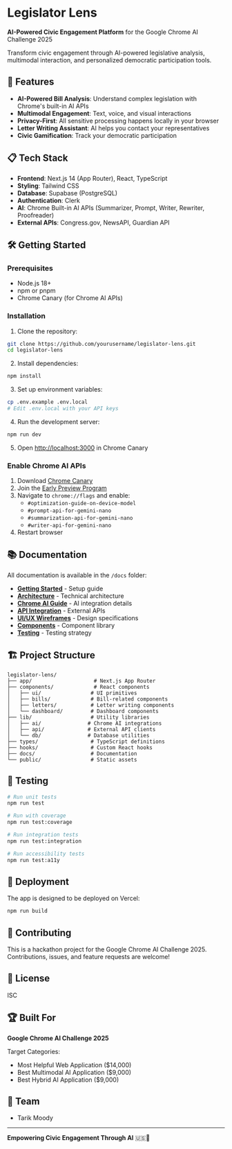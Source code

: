 # Legislator Lens

**AI-Powered Civic Engagement Platform** for the Google Chrome AI Challenge 2025

Transform civic engagement through AI-powered legislative analysis, multimodal interaction, and personalized democratic participation tools.

## 🚀 Features

- **AI-Powered Bill Analysis**: Understand complex legislation with Chrome's built-in AI APIs
- **Multimodal Engagement**: Text, voice, and visual interactions
- **Privacy-First**: All sensitive processing happens locally in your browser
- **Letter Writing Assistant**: AI helps you contact your representatives
- **Civic Gamification**: Track your democratic participation

## 📋 Tech Stack

- **Frontend**: Next.js 14 (App Router), React, TypeScript
- **Styling**: Tailwind CSS
- **Database**: Supabase (PostgreSQL)
- **Authentication**: Clerk
- **AI**: Chrome Built-in AI APIs (Summarizer, Prompt, Writer, Rewriter, Proofreader)
- **External APIs**: Congress.gov, NewsAPI, Guardian API

## 🛠️ Getting Started

### Prerequisites

- Node.js 18+
- npm or pnpm
- Chrome Canary (for Chrome AI APIs)

### Installation

1. Clone the repository:
```bash
git clone https://github.com/yourusername/legislator-lens.git
cd legislator-lens
```

2. Install dependencies:
```bash
npm install
```

3. Set up environment variables:
```bash
cp .env.example .env.local
# Edit .env.local with your API keys
```

4. Run the development server:
```bash
npm run dev
```

5. Open [http://localhost:3000](http://localhost:3000) in Chrome Canary

### Enable Chrome AI APIs

1. Download [Chrome Canary](https://www.google.com/chrome/canary/)
2. Join the [Early Preview Program](https://goo.gle/chrome-ai-dev-preview-join)
3. Navigate to `chrome://flags` and enable:
   - `#optimization-guide-on-device-model`
   - `#prompt-api-for-gemini-nano`
   - `#summarization-api-for-gemini-nano`
   - `#writer-api-for-gemini-nano`
4. Restart browser

## 📚 Documentation

All documentation is available in the `/docs` folder:

- **[Getting Started](./docs/GETTING_STARTED.md)** - Setup guide
- **[Architecture](./docs/ARCHITECTURE.md)** - Technical architecture
- **[Chrome AI Guide](./docs/CHROME_AI_INTEGRATION_GUIDE.md)** - AI integration details
- **[API Integration](./docs/API_INTEGRATION_GUIDE.md)** - External APIs
- **[UI/UX Wireframes](./docs/UI_UX_WIREFRAMES.md)** - Design specifications
- **[Components](./docs/COMPONENT_SPECIFICATIONS.md)** - Component library
- **[Testing](./docs/TESTING_STRATEGY.md)** - Testing strategy

## 🏗️ Project Structure

```
legislator-lens/
├── app/                    # Next.js App Router
├── components/             # React components
│   ├── ui/                # UI primitives
│   ├── bills/             # Bill-related components
│   ├── letters/           # Letter writing components
│   └── dashboard/         # Dashboard components
├── lib/                   # Utility libraries
│   ├── ai/               # Chrome AI integrations
│   ├── api/              # External API clients
│   └── db/               # Database utilities
├── types/                 # TypeScript definitions
├── hooks/                 # Custom React hooks
├── docs/                  # Documentation
└── public/                # Static assets
```

## 🧪 Testing

```bash
# Run unit tests
npm run test

# Run with coverage
npm run test:coverage

# Run integration tests
npm run test:integration

# Run accessibility tests
npm run test:a11y
```

## 🚢 Deployment

The app is designed to be deployed on Vercel:

```bash
npm run build
```

## 🤝 Contributing

This is a hackathon project for the Google Chrome AI Challenge 2025. Contributions, issues, and feature requests are welcome!

## 📝 License

ISC

## 🏆 Built For

**Google Chrome AI Challenge 2025**

Target Categories:
- Most Helpful Web Application ($14,000)
- Best Multimodal AI Application ($9,000)
- Best Hybrid AI Application ($9,000)

## 👥 Team

- Tarik Moody

---

**Empowering Civic Engagement Through AI** 🇺🇸🤖
